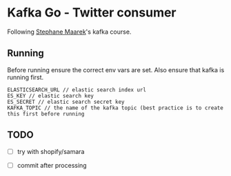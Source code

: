 # Kafka Go - Twitter consumer
Following [Stephane Maarek](https://twitter.com/stephanemaarek?lang=en)'s kafka course.

## Running
Before running ensure the correct env vars are set. Also ensure that kafka is running first.
```
ELASTICSEARCH_URL // elastic search index url
ES_KEY // elastic search key
ES_SECRET // elastic search secret key
KAFKA_TOPIC // the name of the kafka topic (best practice is to create this first before running
```

## TODO 
- [ ] try with shopify/samara
- [ ] commit after processing 

